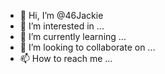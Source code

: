 - 👋 Hi, I’m @46Jackie
- 👀 I’m interested in ...
- 🌱 I’m currently learning ...
- 💞️ I’m looking to collaborate on ...
- 📫 How to reach me ...

<!---
46Jackie/46Jackie is a ✨ special ✨ repository because its `README.md` (this file) appears on your GitHub profile.
You can click the Preview link to take a look at your changes.
--->
